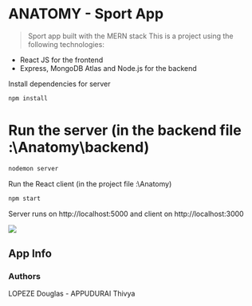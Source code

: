 # ANATOMY - Sport App

> Sport app built with the MERN stack
This is a project using the following technologies:
- React JS for the frontend
- Express, MongoDB Atlas and Node.js for the backend

Install dependencies for server
```bash
npm install
```
# Run the server (in the backend file :\Anatomy\backend)
```bash
nodemon server
```
Run the React client (in the project file :\Anatomy)
```bash
npm start
```
Server runs on http://localhost:5000 and client on http://localhost:3000

<img id="screenshot" src="/src/components/Pages/Sport/anatomy.gif">

## App Info

### Authors

LOPEZE Douglas - APPUDURAI Thivya
